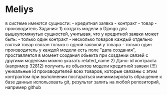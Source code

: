 # Meliys
в системе имеются сущности: - кредитная заявка - контракт - товар - производитель Задания: 1) создать модели в Django для вышеупомянутых сущностей, учитывая, что у кредитной заявки может быть: - только один контракт - несколько товаров каждый отдельно взятый товар связан только с одной заявкой у товара - только один производитель у каждой модели есть поле "дата создания", проставляется в момент создания обьекта при создании связей с другими моделями можно указать related_name 2) Дано: id контракта (например 32812) получить из обьектов модели кредитной заявки (!!!) уникальные id производителей всех товаров, которые связаны с этим контрактом при выполнении постараться минимизировать обращение к базе данных использовать git, результат залить на любой репозиторий, например github
